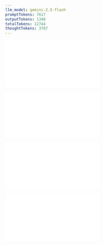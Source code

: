 ```yaml
---
llm_model: gemini-2.5-flash
promptTokens: 7617
outputTokens: 1340
totalTokens: 12744
thoughtTokens: 3787
---
```


![@](steps/_.3eb68380.md)

![@](steps/_.8772b79b.md)

![@](steps/_.a3ee3487.md)

![@](steps/response.d2d07efa.md)
